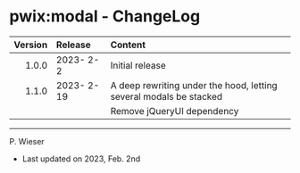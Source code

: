 # pwix:modal - ChangeLog

| Version | Release    | Content |
| ---:    | :---       | :---    |
| 1.0.0   | 2023- 2- 2 | Initial release |
| 1.1.0   | 2023- 2-19 | A deep rewriting under the hood, letting several modals be stacked |
|         |            | Remove jQueryUI dependency |

---
P. Wieser
- Last updated on 2023, Feb. 2nd
